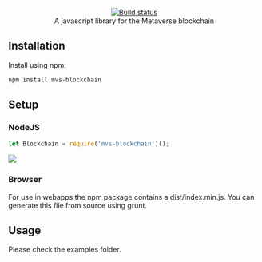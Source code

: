<p align="center">
  <a href="https://mvs.org/">
    <img src="https://mvs.org/images/metaverselogo.png" alt="">
  </a>
  <br>
  <a href="https://travis-ci.org/canguruhh/mvs-blockchain-js">
     <img src="https://travis-ci.org/canguruhh/mvs-blockchain-js.png?branch=master" alt="Build status">
  </a>
  <br>
  A javascript library for the Metaverse blockchain
</p>

## Installation
Install using npm:
``` bash
npm install mvs-blockchain
```

## Setup
### NodeJS
``` javascript
let Blockchain = require('mvs-blockchain')();
```
<a href="https://nodei.co/npm/mvs-blockchain/"><img src="https://nodei.co/npm/mvs-blockchain.png?downloads=true&downloadRank=true&stars=true"></a>
### Browser
For use in webapps the npm package contains a dist/index.min.js. You can generate this file from source using grunt.

## Usage

Please check the examples folder.

